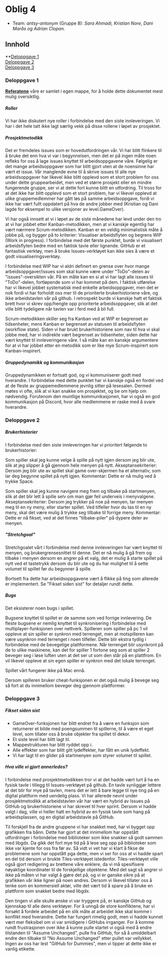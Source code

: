 # Oblig 4

* Team: *antsy-antonym* (Gruppe 8): *Sara Ahmadi, Kristian Nore, Dani Marås og Adrian Clopan.*



## Innhold
**[Deloppgave 1](https://git.app.uib.no/inf112-oblig/inf112.22v.libgdx-template/-/blob/master/Deliverables/ObligatoriskOppgave4.md#deloppgave-1)<br>
[Deloppgave 2](https://git.app.uib.no/inf112-oblig/inf112.22v.libgdx-template/-/blob/master/Deliverables/ObligatoriskOppgave4.md#deloppgave-2)<br>
[Deloppgave 3](https://git.app.uib.no/inf112-oblig/inf112.22v.libgdx-template/-/blob/master/Deliverables/ObligatoriskOppgave4.md#deloppgave-3)<br>


### Deloppgave 1

**[Referatene](https://git.app.uib.no/inf112-oblig/inf112.22v.libgdx-template/-/blob/master/Deliverables/Referat)** våre er samlet i egen mappe, for å holde dette dokumentet mest mulig oversiktlig.

##### Roller
Vi har ikke diskutert nye roller i forbindelse med den siste innleveringen. Vi har i det hele tatt ikke lagt særlig vekk på disse rollene i løpet av prosjektet. 

##### Prosjektmetodikk
Det er fremdeles issues som er hovedutfordringen vår. Vi har blitt flinkere til å bruke det enn hva vi var i begynnelsen, men det er på ingen måte noen refleks for oss å lage issues knyttet til arbeidsoppgavene våre. Følgelig er det mange arbeidsoppgaver som har blitt gjort uten at de noensinne har vært et issue. Vår manglende evne til å skrive issues til alle nye arbeidsoppgaver har likevel ikke blitt opplevd som et stort problem for oss under dette gruppearbeidet, men ved et større prosjekt eller en mindre fungerende gruppe, ser vi at dette fort kunne blitt en utfordring. Til tross for at det ikke har blitt opplevd som et stort problem, har vi likevel opplevd at ulike gruppemedlemmer har gått løs på samme arbeidsoppgave, fordi vi ikke har vært fullt oppdatert på hva de andre jobber med (Kristian og Dani lagde for eksempel to ulike versjoner av level.GameOver). 

Vi har også innsett at vi i løpet av de siste månedene har levd under den tro at vi har jobbet etter Kanban-metodikken, men at vi kanskje egentlig har vært nærmere Scrum-metodikken. Kanban er en veldig minimalistisk måte å jobbe på, og bygger på to kriterier: Visualiser arbeidsflyten og begrens WIP (Work in progress). I forbindelse med det første punktet, burde vi visualisert arbeidsflyten bedre med en faktisk tavle eller lignende. GitHub er et fantastisk verktøy, men å bruke Issues-verktøyet kan ikke sies å være et godt visualiseringsverktøy.

I forbindelse med WIP har vi aldri definert en grense over hvor mange arbeidsoppgaver/issues som skal kunne være under "ToDo"-delen av "issues"-oversikten vår. På en måte kan en si at vi har lagt alle issues til "ToDo"-delen, fortløpende som vi har kommet på dem. I faktisk utførelse har vi likevel jobbet systematisk med enkelte arbeidsoppgaver, men det er nok fordi vi har forholdt oss mer til de prioriterte brukerhistoriene våre, og ikke arbeidstavlen vår på github. I retrospekt burde vi kanskje hatt et faktisk brett hvor vi skrev opp/hengte opp prioriterte arbeidsoppgaver, slik at det ville blitt tydeligere når tavlen var i ferd med å bli full.

Scrum-metodikken skiller seg fra Kanban ved at WIP er begrenset av tidsenheter, mens Kanban er begrenset av statusen til arbeidsflyten (workflow state). Siden vi har brukt  brukerhistoriene som nav til hva vi skal jobbe med, har vi indirekte vært begrenset av tidsenheter, siden dette har vært knyttet til innleveringene våre. I så måte kan en kanskje argumentere for at vi har jobbet etter en metodikk som er like mye Scrum-inspirert som Kanban-inspirert.



##### Gruppedynamikk og kommunikasjon
Gruppedynamikken er fortsatt god, og vi kommuniserer godt med hverandre. I forbindelse med dette punktet har vi kanskje også en fordel ved at de fleste av gruppemedlemmene jevnlig sitter på lesesalen. Dermed møtes vi ofte, slik at vi kan snakke om prosjektet, og be om hjelp om nødvendig. Forutenom den muntlige kommunikasjonen, har vi også en god kommunikasjon på Discord, hvor alle medlemmene er raske med å svare hverandre. 

### Deloppgave 2
##### Brukerhistorier
I forbindelse med den siste innleveringen har vi prioritert følgende to brukerhistorier:

Som spiller skal jeg kunne velge å spille på nytt igjen dersom jeg blir ute, slik at jeg slipper å gå gjennom hele menyen på nytt. 
Akseptansekriterier: Dersom jeg blir ute av spillet skal game over-skjermen ha et alternativ, som lar deg begynne spillet på nytt igjen.
Kommentar: Dette er nå mulig ved å trykke Space.

Som spiller skal jeg kunne navigere meg frem og tilbake på startmenyen, slik at det blir lett å spille selv om man gjør feil underveis i menyvalgene.
Akseptansekriterier: Dersom jeg trykker på noe på menyen, tar menyen meg til en ny meny, eller starter spillet. Ved tilfeller hvor du tas til en ny meny, skal det være mulig å trykke seg tilbake til forrige meny.
Kommentar: Dette er nå fikset, ved at det finnes "tilbake-piler" på dypere deler av menyen.

##### "Stretchgoal"
Stretchgoalet vårt i forbindelse med denne innleveringen har vært knyttet til menyen, og brukergrensesnittet til denne. Det er nå mulig å gå frem og tilbake i menyen dersom en angrer på et valg, det er mulig å starte spillet på nytt ved et tastetrykk dersom du blir ute og du har mulighet til å sette volumet til spillet før du begynner å spille.

Bortsett fra dette har arbeidsoppgavene vært å flikke på ting som allerede er implementert. Se "Fikset siden sist" for detaljer rundt dette.

##### Bugs
Det eksisterer noen bugs i spillet.

Bugsene knyttet til spillet er de samme som ved forrige innlevering. De fleste bugsene er nemlig knyttet til synkronisering i forbindelse med multiplayer-funksjonen over nettverk. Spilleren som spiller på pc 1 vil oppleve at sin spiller er synkron med terrenget, men at motspilleren kan være usynkron med terrenget i noen tilfeller. Dette blir ekstra tydlig i forbindelse med de bevegelige plattformene. Når terrenget blir usynkront på de to ulike maskinene, kan det for spiller 1 fortone seg som at spiller 2 beveger seg i løse luften uten at det ser ut som den står på en plattfrom. En vil likevel oppleve at sin egen spiller er synkron med det lokale terrenget.  

Spillet vårt fungerer ikke på Mac ennå.

Dersom spilleren bruker cheat-funksjonen er det også mulig å bevege seg så fort at du innimellom beveger deg gjennom plattformer.

### Deloppgave 3

##### Fikset siden sist 
- GameOver-funksjonen har blitt endret fra å være en funksjon som returnerer et bilde med poengsummen til spillerne, til å være et eget level, som tillater oss å bruke objekter fra spillet til dekor. 
- Et siste level har blitt lagt til.
- Mappestrukturen har blitt ryddet opp i.
- Alle effekter som har blitt gitt lydeffekter, har fått en unik lydeffekt.
- Vi har lagt til en glider på startmenyen som styrer volumet til spillet. 

##### Hva ville vi gjort annerledes?
I forbindelse med prosjektmetodikken tror vi at det hadde vært lurt å ha en fysisk tavle i tillegg til Issues-verktøyet på github. En tavle synliggjør lettere at det blir for mye på tavlen, mens det er lett å bare legge til nye ting på en digital plattform med uendelig plass. 
Vi har allerede nevnt under prosjektmetodikk at arbeidstavlen vår har vært en hybrid av Issues på GitHub og brukerhistoriene vi har skrevet til hver sprint. Dersom vi hadde valgt i dag, ville vi heller hatt en hybrid av en fysisk tavle som hang på arbeidsplassen, og en digital arbeidstavle på GitHub.

Til forskjell fra de andre gruppene vi har snakket med, har vi bygget opp grafikken fra bånn. Dette har gjort at det innimellom har oppstått utfordringer i forbindelse med biblioteker som ikke snakker så godt sammen med libgdx. Da gikk det fort mye tid på å lese seg opp på biblioteker som ikke var kjente for oss fra før av. Så vidt vi vet har vi klart å fikse de problemene som har oppstått pga dette, men vi ser for oss at vi hadde spart en del tid dersom vi brukte Tiles-verktøyet istedenfor. Tiles-verktøyet ville også gjort redigering av brettene våre enklere, da vi må spesifisere nøyaktige koordinater til de forskjellige objektene. Med det sagt så angrer vi ikke på måten vi har valgt å gjøre det på, og vi er ganske sikre på at grafikken vår ikke ligner på noen andres. Dersom vi likevel tillater oss å tenke som en kommersiell aktør, ville det vært tid å spare på å bruke en plattform som snakket bedre med libgdx.

Den tingen vi alle skulle ønske vi var tryggere på, er kanskje GitHub og kjennskap til alle dens verktøyer. For å unngå de store konfliktene, har vi forsøkt å fordele arbeidet på en slik måte at arbeidet ikke skal komme i konflikt med hverandre. Dette har fungert rimelig godt, men vi hadde kunnet vært mer fleksibel om vi var smidigere i GitHubs irrganger. For å komme rundt frustrasjonen over ikke å kunne pulle startet vi også med å endre tilstanden til "Assume Unchanged", pulle fra GitHub, for så å umiddelbart endre den tilbake til "No Assume Unchanged" etter pullet var vellykket. Ingen av oss har lest "GitHub for Dummies", men vi tipper at dette ikke er vanlig etikette.











